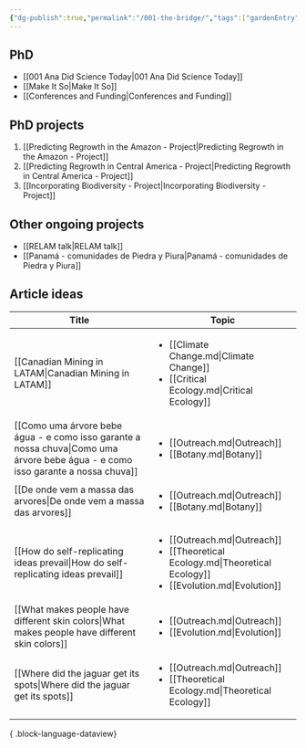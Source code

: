 ```yaml
---
{"dg-publish":true,"permalink":"/001-the-bridge/","tags":["gardenEntry"]}
---
```


## PhD
- [[001 Ana Did Science Today\|001 Ana Did Science Today]]
- [[Make It So\|Make It So]]
- [[Conferences and Funding\|Conferences and Funding]]

## PhD projects
1. [[Predicting Regrowth in the Amazon - Project\|Predicting Regrowth in the Amazon - Project]]
2. [[Predicting Regrowth in Central America - Project\|Predicting Regrowth in Central America - Project]]
3. [[Incorporating Biodiversity - Project\|Incorporating Biodiversity - Project]]

## Other ongoing projects
- [[RELAM talk\|RELAM talk]]
- [[Panamá - comunidades de Piedra y Piura\|Panamá - comunidades de Piedra y Piura]]

## Article ideas
| Title                                                                                                                               | Topic                                                                                                                                      |
| ----------------------------------------------------------------------------------------------------------------------------------- | ------------------------------------------------------------------------------------------------------------------------------------------ |
| [[Canadian Mining in LATAM\|Canadian Mining in LATAM]]                                                                           | <ul><li>[[Climate Change.md\\|Climate Change]]</li><li>[[Critical Ecology.md\\|Critical Ecology]]</li></ul>                                |
| [[Como uma árvore bebe água - e como isso garante a nossa chuva\|Como uma árvore bebe água - e como isso garante a nossa chuva]] | <ul><li>[[Outreach.md\\|Outreach]]</li><li>[[Botany.md\\|Botany]]</li></ul>                                                                |
| [[De onde vem a massa das arvores\|De onde vem a massa das arvores]]                                                             | <ul><li>[[Outreach.md\\|Outreach]]</li><li>[[Botany.md\\|Botany]]</li></ul>                                                                |
| [[How do self-replicating ideas prevail\|How do self-replicating ideas prevail]]                                                 | <ul><li>[[Outreach.md\\|Outreach]]</li><li>[[Theoretical Ecology.md\\|Theoretical Ecology]]</li><li>[[Evolution.md\\|Evolution]]</li></ul> |
| [[What makes people have different skin colors\|What makes people have different skin colors]]                                   | <ul><li>[[Outreach.md\\|Outreach]]</li><li>[[Evolution.md\\|Evolution]]</li></ul>                                                          |
| [[Where did the jaguar get its spots\|Where did the jaguar get its spots]]                                                       | <ul><li>[[Outreach.md\\|Outreach]]</li><li>[[Theoretical Ecology.md\\|Theoretical Ecology]]</li></ul>                                      |

{ .block-language-dataview}